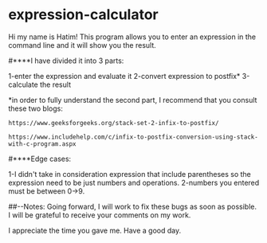 # expression-calculator

 Hi my name is Hatim!
    This program allows you to enter an expression in the command line and it will show you the result.

#****I have divided it into 3 parts:

1-enter the expression and evaluate it
2-convert expression to postfix*
3-calculate the result
    
*in order to fully understand the second part, I recommend that you consult these two blogs:

    https://www.geeksforgeeks.org/stack-set-2-infix-to-postfix/

    https://www.includehelp.com/c/infix-to-postfix-conversion-using-stack-with-c-program.aspx

#****Edge cases:

1-I didn't take in consideration expression that include parentheses so the expression need to be just numbers and operations.
2-numbers you entered must be between 0->9.

##--Notes: 
Going forward, I will work to fix these bugs as soon as possible. I will be grateful to receive your comments on my work.

I appreciate the time you gave me. Have a good day.